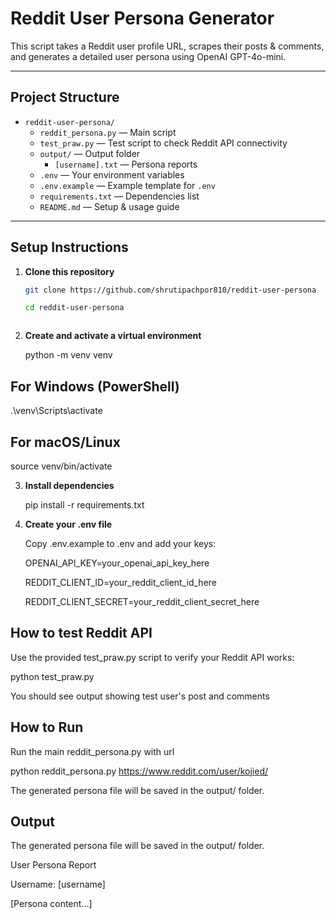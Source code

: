 # Reddit User Persona Generator

This script takes a Reddit user profile URL, scrapes their posts & comments, and generates a detailed user persona using OpenAI GPT-4o-mini.

---
## Project Structure


- `reddit-user-persona/`
  - `reddit_persona.py` — Main script
  - `test_praw.py` — Test script to check Reddit API connectivity
  - `output/` — Output folder  
    - `[username].txt` — Persona reports
  - `.env` — Your environment variables
  - `.env.example` — Example template for `.env`
  - `requirements.txt` — Dependencies list
  - `README.md` — Setup & usage guide


---

## Setup Instructions

1. **Clone this repository**  
   ```bash
   git clone https://github.com/shrutipachpor810/reddit-user-persona
   
   cd reddit-user-persona


   
2. **Create and activate a virtual environment**
   
    python -m venv venv

## For Windows (PowerShell)

  .\venv\Scripts\activate

## For macOS/Linux

  source venv/bin/activate


3. **Install dependencies**
   
    pip install -r requirements.txt

4. **Create your .env file**
   
    Copy .env.example to .env and add your keys:

    OPENAI_API_KEY=your_openai_api_key_here
    
    REDDIT_CLIENT_ID=your_reddit_client_id_here
    
    REDDIT_CLIENT_SECRET=your_reddit_client_secret_here


## How to test Reddit API

Use the provided test_praw.py script to verify your Reddit API works:

python test_praw.py

You should see output showing test user's post and comments


## How to Run

Run the main reddit_persona.py with url

python reddit_persona.py https://www.reddit.com/user/kojied/

The generated persona file will be saved in the output/ folder.


## Output

The generated persona file will be saved in the output/ folder.

User Persona Report

Username: [username]

[Persona content...]
